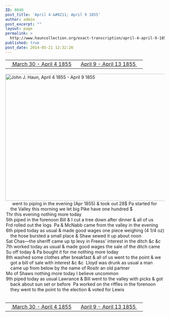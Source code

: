 ```yaml
---
ID: 8048
post_title: 'April 4 &#8211; April 9 1855'
author: admin
post_excerpt: ""
layout: page
permalink: >
  http://www.hauncollection.org/exact-transcription/april-4-april-9-1855/
published: true
post_date: 2014-05-21 12:32:26
---
```

<table style="width: 100%;" align="center">
<tbody>
<tr>
<td width="50%"><a title="March 30 – April 4 1855" href="http://www.hauncollection.org/version-2/version-ii-series-i/march-30-april-4-1855/"><img src="https://lh3.googleusercontent.com/-EFJpxxNiPNw/VqgtWBCZrMI/AAAAAAAAAFU/WfY4lPFWWkg/s800-Ic42/Soeb-Plain-Arrows-8-10px.png" alt="" width="10" height="10" /> March 30 - April 4 1855</a></td>
<td style="text-align: right;"><a title="April 9 – April 13 1855" href="http://www.hauncollection.org/version-2/version-ii-series-i/april-9-april-13-1855/"> April 9 - April 13 1855 <img src="https://lh3.googleusercontent.com/-67k0cYlpXHw/VqgtWKz1MXI/AAAAAAAAAFU/k9PW_Piyurk/s800-Ic42/Soeb-Plain-Arrows-5-10px.png" alt="" width="10" height="10" /></a></td>
</tr>
</tbody>
</table>
<a href="http://www.hauncollection.org/wp-content/uploads/John Haun/JJH_087_April 4 1855 - April 9 1855.JPG" target="_blank" rel="noopener"><img class="alignnone wp-image-2317 size-large" src="http://www.hauncollection.org/wp-content/uploads/John Haun/JJH_087_April 4 1855 - April 9 1855-1024x682.jpg" alt="John J. Haun, April 4 1855 - April 9 1855" width="604" height="402" /></a>
<div style="text-indent: -1em; padding-left: 16px;"><span style="color: #ffffff;">.</span>    went to piping in the evening (Apr 1855) &amp; took out 28$ Pa started
for the Valley this morning we let big Pike have one hundred $</div>
<div style="text-indent: -1em; padding-left: 16px;">Thr this evening nothing more today</div>
<div style="text-indent: -1em; padding-left: 16px;">5th piped in the forenoon Bill &amp; I cut a tree down after dinner &amp; all of us</div>
<div style="text-indent: -1em; padding-left: 16px;">Frd rolled out the logs  Pa &amp; McNabb came from the valley in the evening</div>
<div style="text-indent: -1em; padding-left: 16px;">6th piped today as usual &amp; made good wages one piece weighing
(4 1/4 oz) the hose bursted a small place &amp; Shaw sewed it up about noon</div>
<div style="text-indent: -1em; padding-left: 16px;">Sat Chas—the sheriff came up tp levy in Freess’ interest in the ditch &amp;c &amp;c</div>
<div style="text-indent: -1em; padding-left: 16px;">7th worked today as usual &amp; made good wages the sale of the ditch came</div>
<div style="text-indent: -1em; padding-left: 16px;">Su off today &amp; Pa bought it for me nothing more today</div>
<div style="text-indent: -1em; padding-left: 16px;">8th washed some clothes after breakfast &amp; all of us went to the point
&amp; we got a bill of sale with interest &amp;c &amp;c  Lloyd was drunk as usual
a man came up from below by the name of Rositr an old partner</div>
<div style="text-indent: -1em; padding-left: 16px;">Mo of Shaws nothing more today I believe uncommon</div>
<div style="text-indent: -1em; padding-left: 16px;">9th piped today as usual Lawrance &amp; Bill went to the valley with
picks &amp; got back about sun set or before  Pa worked on the riffles in
the forenoon they went to the point to the election &amp; voted for Lewis</div>
&nbsp;
<table style="width: 100%;" align="center">
<tbody>
<tr>
<td width="50%"><a title="March 30 – April 4 1855" href="http://www.hauncollection.org/version-2/version-ii-series-i/march-30-april-4-1855/"><img src="https://lh3.googleusercontent.com/-EFJpxxNiPNw/VqgtWBCZrMI/AAAAAAAAAFU/WfY4lPFWWkg/s800-Ic42/Soeb-Plain-Arrows-8-10px.png" alt="" width="10" height="10" /> March 30 - April 4 1855</a></td>
<td style="text-align: right;"><a title="April 9 – April 13 1855" href="http://www.hauncollection.org/version-2/version-ii-series-i/april-9-april-13-1855/"> April 9 - April 13 1855 <img src="https://lh3.googleusercontent.com/-67k0cYlpXHw/VqgtWKz1MXI/AAAAAAAAAFU/k9PW_Piyurk/s800-Ic42/Soeb-Plain-Arrows-5-10px.png" alt="" width="10" height="10" /></a></td>
</tr>
</tbody>
</table>